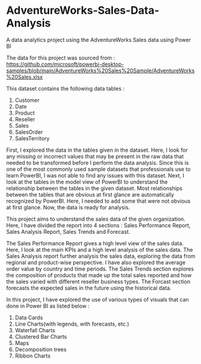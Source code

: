# AdventureWorks-Sales-Data-Analysis
A data analytics project using the AdventureWorks Sales data using Power BI

The data for this project was sourced from : https://github.com/microsoft/powerbi-desktop-samples/blob/main/AdventureWorks%20Sales%20Sample/AdventureWorks%20Sales.xlsx

This dataset contains the following data tables : 
  1. Customer
  2. Date
  3. Product
  4. Reseller
  5. Sales
  6. SalesOrder
  7. SalesTerritory

First, I explored the data in the tables given in the dataset. Here, I look for any missing or incorrect values that may be present in the raw data that needed to be transformed before I perform the data analysis. Since this is one of the most commonly used sample datasets that professionals use to learn PowerBI, I was not able to find any issues with this dataset. Next, I look at the tables in the model view of PowerBI to understand the relationship between the tables in the given dataset. Most relationships between the tables that are obvious at first glance are automatically recognized by PowerBI. Here, I needed to add some that were not obvious at first glance. Now, the data is ready for analysis.

This project aims to understand the sales data of the given organization. Here, I have divided the report into 4 sections : Sales Performance Report, Sales Analysis Report, Sales Trends and Forecast.

The Sales Performance Report gives a high level view of the sales data. Here, I look at the main KPIs and a high level analysis of the sales data. The Sales Analysis report further analysis the sales data, exploring the data from regional and product-wise perspective. I have also explored the average order value by country and time periods. The Sales Trends section explores the composition of products that made up the total sales reported and how the sales varied with different reseller business types. The Forcast section forecasts the expected sales in the future using the historical data.

In this project, I have explored the use of various types of visuals that can done in Power BI as listed below :
  1. Data Cards
  2. Line Charts(with legends, with forecasts, etc.)
  3. Waterfall Charts
  4. Clustered Bar Charts
  5. Maps
  6. Decomposition trees
  7. Ribbon Charts

